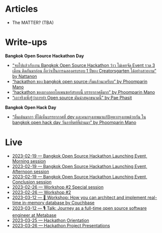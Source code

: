 # Articles

- The MATTER? (TBA)

# Write-ups

**Bangkok Open Source Hackathon Day**

- [“จบไปแล้วกับงาน Bangkok Open Source Hackathon ว้าว ไม่เคยจัด Event รวด 3 เดือน ติดกันมาก่อน ถือว่าเป็นการฉลองครบรอบ 1 ปีของ Creatorsgarten ได้อย่างสวยงาม” by Nattanon](https://www.facebook.com/iamnutn0n/posts/pfbid02Mhn7x9kb54VymVntMhTLEcZqKLi8MkDScPUoGobdyD2EmBzw8awBh84iCVvj3voml)
- [“hackathon ของ bangkok open source เริ่มแล้วนะครับบ” by Phoomparin Mano](https://www.facebook.com/phoomparin.mano/posts/pfbid02abDHsDA8qCMZZXE5RYEX8CC3S4NkojwbU5qPbejqv58AcyVkN7BaY9qswNgXb3NHl)
- [“hackathon ของบางกอกโอเพนซอร์สรอบนี้ บรรยากาศดีมาก” by Phoomparin Mano](https://www.facebook.com/phoomparin.mano/posts/pfbid02wgFqttSBeF1o7FC4ywdZukYN9ewRandTDiERCsZju476Ceusb4Mt3Qo7p3pPZH3al)
- [“เอาจริงเพิ่งรู้ว่าการทำ Open source มันน่าสนุกขนาดนี้” by Pae Phasit](https://www.facebook.com/pae.signal/posts/pfbid0HTqbLxzHp7YhEQxRX8ycPvRtwgqfhT94X6zs52QewF9YxLAi2U6JW9Xowe9wxw4Zl)

**Bangkok Open Hack Day**

- [“ตื่นเต้นมากๆ ที่ได้เห็นบรรยากาศที่ dev และคนกรุงเทพมาแก้ปัญหากรุงเทพด้วยกัน ใน bangkok open hack day วันอาทิตย์ที่ผ่านมา” by Phoomparin Mano](https://www.facebook.com/phoomparin.mano/posts/1615235468941920)

# Live

- [2023-02-19 — Bangkok Open Source Hackathon Launching Event, Morning session](https://www.facebook.com/creatorsgarten/videos/882875996280522/)
- [2023-02-19 — Bangkok Open Source Hackathon Launching Event, Afternoon session](https://www.facebook.com/creatorsgarten/videos/916974369333529/)
- [2023-02-19 — Bangkok Open Source Hackathon Launching Event, Conclusion session](https://www.facebook.com/creatorsgarten/videos/583804946688751/)
- [2023-02-26 — Workshop #2 Special session](https://www.facebook.com/creatorsgarten/videos/580789327254425/)
- [2023-02-26 — Workshop #2](https://www.facebook.com/creatorsgarten/videos/720963409513246/)
- [2023-03-12 — 🔧 Workshop: How you can architect and implement real-time in-memory database by Couchbase](https://www.facebook.com/creatorsgarten/videos/746260137165299/)
- [2023-03-12 — 🎙️ Talk: Journey as a full-time open source software engineer at Metabase](https://www.facebook.com/creatorsgarten/videos/935088787619790/)
- [2023-03-25 — Hackathon Orientation](https://www.facebook.com/creatorsgarten/videos/779384833610026/)
- [2023-03-26 — Hackathon Project Presentations](https://www.facebook.com/creatorsgarten/videos/933345051127887/)